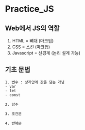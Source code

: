 # Practice_JS

## Web에서 JS의 역할
1. HTML = 뼈대 (마크업)
2. CSS = 스킨 (마크업)
3. Javascript = 신경계 (논리 설계 가능)

## 기초 문법
```
1. 변수 : 상자안에 값을 담는 개념
- var
- let
- const
```

```
2. 함수
```

```
3. 조건문
```

```
4. 반복문
```